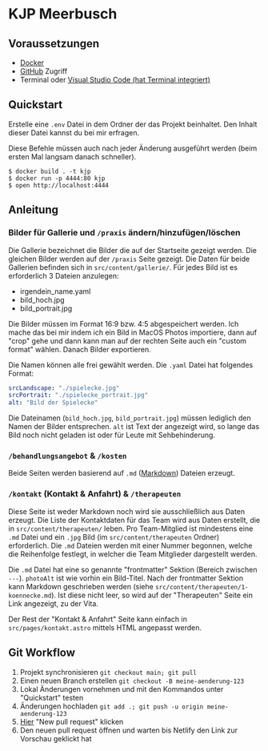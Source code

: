 # KJP Meerbusch

## Voraussetzungen

- [Docker](https://www.docker.com/)
- [GitHub](https://github.com/) Zugriff
- Terminal oder [Visual Studio Code (hat Terminal integriert)](https://code.visualstudio.com/)

## Quickstart

Erstelle eine `.env` Datei in dem Ordner der das Projekt beinhaltet. Den Inhalt dieser Datei kannst du bei mir erfragen.

Diese Befehle müssen auch nach jeder Änderung ausgeführt werden (beim ersten Mal langsam danach schneller).

```shell
$ docker build . -t kjp
$ docker run -p 4444:80 kjp
$ open http://localhost:4444
```

## Anleitung

### Bilder für Gallerie und `/praxis` ändern/hinzufügen/löschen

Die Gallerie bezeichnet die Bilder die auf der Startseite gezeigt werden. Die gleichen Bilder werden auf der `/praxis` Seite gezeigt. Die Daten für beide Gallerien befinden sich in `src/content/gallerie/`. Für jedes Bild ist es erforderlich 3 Dateien anzulegen:
- irgendein_name.yaml
- bild_hoch.jpg
- bild_portrait.jpg

Die Bilder müssen im Format 16:9 bzw. 4:5 abgespeichert werden. Ich mache das bei mir indem ich ein Bild in MacOS Photos importiere, dann auf "crop" gehe und dann kann man auf der rechten Seite auch ein "custom format" wählen. Danach Bilder exportieren.

Die Namen können alle frei gewählt werden. Die `.yaml` Datei hat folgendes Format:

```yaml
srcLandscape: "./spielecke.jpg"
srcPortrait: "./spielecke_portrait.jpg"
alt: "Bild der Spielecke"
```

Die Dateinamen (`bild_hoch.jpg`, `bild_portrait.jpg`) müssen lediglich den Namen der Bilder entsprechen. `alt` ist Text der angezeigt wird, so lange das Bild noch nicht geladen ist oder für Leute mit Sehbehinderung.

### `/behandlungsangebot` & `/kosten`

Beide Seiten werden basierend auf `.md` ([Markdown](https://www.markdownguide.org/cheat-sheet/)) Dateien erzeugt.

### `/kontakt` (Kontakt & Anfahrt) & `/therapeuten`

Diese Seite ist weder Markdown noch wird sie ausschließlich aus Daten erzeugt. Die Liste der Kontaktdaten für das Team wird aus Daten erstellt, die in `src/content/therapeuten/` leben. Pro Team-Mitglied ist mindestens eine `.md` Datei und ein `.jpg` Bild (im `src/content/therapeuten` Ordner) erforderlich. Die `.md` Dateien werden mit einer Nummer begonnen, welche die Reihenfolge festlegt, in welcher die Team Mitglieder dargestellt werden.

Die `.md` Datei hat eine so genannte "frontmatter" Sektion (Bereich zwischen `---`). `photoAlt` ist wie vorhin ein Bild-Titel. Nach der frontmatter Sektion kann Markdown geschrieben werden (siehe `src/content/therapeuten/1-koennecke.md`). Ist diese nicht leer, so wird auf der "Therapeuten" Seite ein Link angezeigt, zu der Vita.

Der Rest der "Kontakt & Anfahrt" Seite kann einfach in `src/pages/kontakt.astro` mittels HTML angepasst werden.

## Git Workflow

1. Projekt synchronisieren `git checkout main; git pull`
2. Einen neuen Branch erstellen `git checkout -B meine-aenderung-123`
3. Lokal Änderungen vornehmen und mit den Kommandos unter "Quickstart" testen
4. Änderungen hochladen `git add .; git push -u origin meine-aenderung-123`
5. [Hier](https://github.com/cideM/kjp-astro/pulls) "New pull request" klicken
6. Den neuen pull request öffnen und warten bis Netlify den Link zur Vorschau geklickt hat


